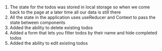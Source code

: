 1. The state for the todos was stored in local storage so when we come back to the page at a later time all our data is still there
2. All the state in the application uses useReducer and Context to pass the state between components
3. Added the ability to delete existing todos
4. Added a form that lets you filter todos by their name and hide completed todos
5. Added the ability to edit existing todos
